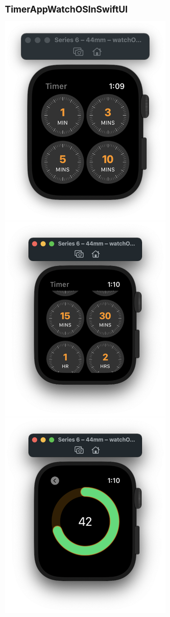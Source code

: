 # TimerAppWatchOSInSwiftUI

![](https://github.com/ram4ik/TimerAppWatchOSInSwiftUI/blob/main/TimerAppWatchOSInSwiftUI%20WatchKit%20Extension/Assets.xcassets/Screenshot%202021-03-15%20at%2013.09.37.imageset/Screenshot%202021-03-15%20at%2013.09.37.png)
![](https://github.com/ram4ik/TimerAppWatchOSInSwiftUI/blob/main/TimerAppWatchOSInSwiftUI%20WatchKit%20Extension/Assets.xcassets/Screenshot%202021-03-15%20at%2013.10.05.imageset/Screenshot%202021-03-15%20at%2013.10.05.png)
![](https://github.com/ram4ik/TimerAppWatchOSInSwiftUI/blob/main/TimerAppWatchOSInSwiftUI%20WatchKit%20Extension/Assets.xcassets/Screenshot%202021-03-15%20at%2013.10.27.imageset/Screenshot%202021-03-15%20at%2013.10.27.png)
